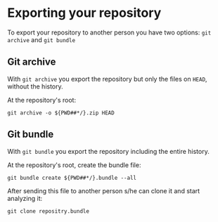 # Exporting your repository

To export your repository to another person you have two options: `git archive` and `git bundle`

## Git archive

With `git archive` you export the repository but only the files on `HEAD`, without the history.

At the repository's root:

```
git archive -o ${PWD##*/}.zip HEAD
```

## Git bundle

With `git bundle` you export the repository including the entire history.

At the repository's root, create the bundle file:

```
git bundle create ${PWD##*/}.bundle --all
```

After sending this file to another person s/he can clone it and start analyzing it:

```
git clone repositry.bundle
```
